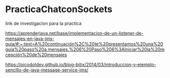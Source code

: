 # PracticaChatconSockets


link de investigacion para la practica 

https://aprenderjava.net/base/implementacion-de-un-listener-de-mensajes-en-java-jms-guia/#:~:text=A%20continuación%2C%20te%20presentamos%20una%20guía%20paso%20a,mensajes.%206%20Paso%206%3AIniciar%20la%20recepción%20de%20mensajes


https://picodotdev.github.io/blog-bitix/2014/03/introduccion-y-ejemplo-sencillo-de-java-message-service-jms/
